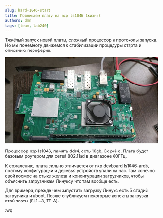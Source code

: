 ```yaml
---
slug: hard-1046-start
title: Поднимаем плату на nxp ls1046 (жизнь)
authors: dmn
tags: [team, lab240]
---
```


Тяжёлый запуск новой платы, сложный процессор и протоколы запуска. Но мы понемногу движемся к стабилизации процедуры старта и описанию периферии. 

<!--truncate-->

![](img/dok-ls1046.jpg)

Процессор nxp ls1046, память ddr4, сеть 10gb, 3x pci-e. Плата будет базовым роутером для сетей 802.11ad в диапазоне 60ГГц. 

К сожалению, плата  сильно отличается от nxp devboard ls1046-ardb, поэтому конфигурации и деревья устройств упали на нас. Там конечно свой космос на стыке железа и конфигурации загрузчиков, чтобы объяснить загрузчикам Линуксу что там вообще есть. 

Для примера, прежде чем запустить загрузку Линукс есть 5 стадий загрузчика и uboot. Позже опубликуем некоторые аспекты загрузки этой платы (BL1...3, TF-A).

:wq